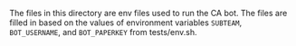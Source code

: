 The files in this directory are env files used to run the CA bot. The files are filled in based on
the values of environment variables `SUBTEAM`, `BOT_USERNAME`, and `BOT_PAPERKEY` from tests/env.sh.
